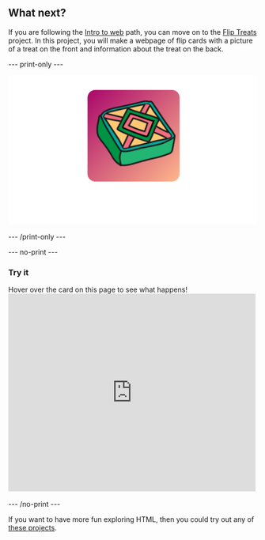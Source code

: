 ## What next?

If you are following the [Intro to web](https://projects.raspberrypi.org/en/pathways/web-intro) path, you can move on to the [Flip Treats](https://projects.raspberrypi.org/en/projects/flip-treat-webcards) project. In this project, you will make a webpage of flip cards with a picture of a treat on the front and information about the treat on the back.

--- print-only ---

![Flip treat](images/flip-treat.PNG)

--- /print-only ---

--- no-print ---

### Try it
<div style="display: flex; flex-wrap: wrap">
<div style="flex-basis: 175px; flex-grow: 1">  
Hover over the card on this page to see what happens!
</div>
<div>
<iframe src="https://trinket.io/embed/html/40c676102d?outputOnly=true" width="500" height="400" frameborder="0" marginwidth="0" marginheight="0" allowfullscreen></iframe>
</div>
</div>

--- /no-print ---

If you want to have more fun exploring HTML, then you could try out any of [these projects](https://projects.raspberrypi.org/en/projects?software%5B%5D=html-css-javascript).
